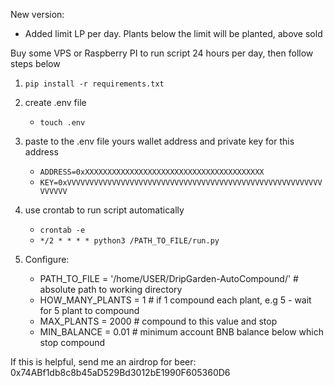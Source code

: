 New version:
 - Added limit LP per day. 
    Plants below the limit will be planted, above sold 


Buy some VPS or Raspberry PI to run script 24 hours per day, then follow steps below

1. `pip install -r requirements.txt`

2. create .env file 
    - `touch .env`

3. paste to the .env file yours wallet address and private key for this address
    - `ADDRESS=0xXXXXXXXXXXXXXXXXXXXXXXXXXXXXXXXXXXXXXXXX`
    - `KEY=0xVVVVVVVVVVVVVVVVVVVVVVVVVVVVVVVVVVVVVVVVVVVVVVVVVVVVVVVVVVVVVVV`

4. use crontab to run script automatically
   - `crontab -e`
   - `*/2 * * * * python3 /PATH_TO_FILE/run.py`

5. Configure:
   - PATH_TO_FILE = '/home/USER/DripGarden-AutoCompound/' # absolute path to working directory
   - HOW_MANY_PLANTS = 1 # if 1 compound each plant, e.g 5 - wait for 5 plant to compound
   - MAX_PLANTS = 2000   # compound to this value and stop
   - MIN_BALANCE = 0.01  # minimum account BNB balance below which stop compound

If this is helpful, send me an airdrop for beer:
 0x74ABf1db8c8b45aD529Bd3012bE1990F605360D6